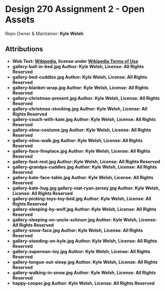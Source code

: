 # Design 270 Assignment 2 - Open Assets
Repo Owner & Maintainer: <strong>Kyle Welsh<strong>

## Attributions
- Web Text: [Wikipedia](https://en.wikipedia.org/wiki/Norwegian_Buhund), license under [Wikipedia Terms of Use](https://foundation.wikimedia.org/wiki/Terms_of_Use/en)
-	 gallery-ball-in-bed.jpg Author: Kyle Welsh, License: All Rights Reserved
-	gallery-bed-cuddles.jpg Author: Kyle Welsh, License: All Rights Reserved
-	gallery-blanket-wrap.jpg Author: Kyle Welsh, License: All Rights Reserved
-	gallery-christmas-present.jpg Author: Kyle Welsh, License: All Rights Reserved
-	gallery-christmas-stocking.jpg Author: Kyle Welsh, License: All Rights Reserved
-	gallery-couch-with-kate.jpg Author: Kyle Welsh, License: All Rights Reserved
-	gallery-elmo-costume.jpg Author: Kyle Welsh, License: All Rights Reserved
-	gallery-elmo-walk.jpg Author: Kyle Welsh, License: All Rights Reserved
-	gallery-face-fireplace.jpg Author: Kyle Welsh, License: All Rights Reserved
-	gallery-foot-rest.jpg Author: Kyle Welsh, License: All Rights Reserved
-	gallery-grandpa-cuddles.jpg Author: Kyle Welsh, License: All Rights Reserved
-	gallery-kate-face-table.jpg Author: Kyle Welsh, License: All Rights Reserved
-	gallery-kate-hug.jpg gallery-mat-ryan-jersey.jpg Author: Kyle Welsh, License: All Rights Reserved
-	gallery-picking-toys-toy-bed.jpg Author: Kyle Welsh, License: All Rights Reserved
-	gallery-sleeping-by-wolf.jpg Author: Kyle Welsh, License: All Rights Reserved
-	gallery-sleeping-on-uncle-schnurr.jpg Author: Kyle Welsh, License: All Rights Reserved
-	gallery-snow-face.jpg Author: Kyle Welsh, License: All Rights Reserved
-	gallery-standing-on-kyle.jpg Author: Kyle Welsh, License: All Rights Reserved
-	gallery-superman-toy.jpg Author: Kyle Welsh, License: All Rights Reserved
-	gallery-tongue-out-sleep.jpg Author: Kyle Welsh, License: All Rights Reserved
-	gallery-walking-in-snow.jpg Author: Kyle Welsh, License: All Rights Reserved
-	happy-cooper.jpg Author: Kyle Welsh, License: All Rights Reserved
